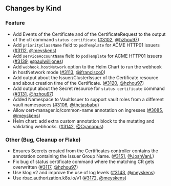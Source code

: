 ## Changes by Kind
### Feature
- Add Events of the Certificate and of the CertificateRequest to the output of the ctl command `status certificate` ([#3102](https://github.com/jetstack/cert-manager/pull/3102), [@hzhou97](https://github.com/hzhou97))
- Add `priorityClassName` field to `podTemplate` for ACME HTTP01 issuers ([#3112](https://github.com/jetstack/cert-manager/pull/3112), [@meyskens](https://github.com/meyskens))
- Add `serviceAccountName` field to `podTemplate` for ACME HTTP01 issuers ([#3139](https://github.com/jetstack/cert-manager/pull/3139), [@paulwilljones](https://github.com/paulwilljones))
- Add `webhook.hostNetwork` option to the Helm Chart to run the webhook in hostNetwork mode ([#3113](https://github.com/jetstack/cert-manager/pull/3113), [@jfrancisco0](https://github.com/jfrancisco0))
- Add output about the Issuer/ClusterIssuer of the Certificate resource and about creation time of the Certificate. ([#3120](https://github.com/jetstack/cert-manager/pull/3120), [@hzhou97](https://github.com/hzhou97))
- Add output about the Secret resource for `status certificate` command ([#3131](https://github.com/jetstack/cert-manager/pull/3131), [@hzhou97](https://github.com/hzhou97))
- Added Namespace to VaultIssuer to support vault roles from a different vault namespaces ([#3106](https://github.com/jetstack/cert-manager/pull/3106), [@thejasbabu](https://github.com/thejasbabu))
- Allow cert-manager.io/common-name annotation on ingresses ([#3085](https://github.com/jetstack/cert-manager/pull/3085), [@meyskens](https://github.com/meyskens))
- Helm chart: add extra custom annotation block to the mutating and validating webhooks. ([#3142](https://github.com/jetstack/cert-manager/pull/3142), [@Cyanopus](https://github.com/Cyanopus))
### Other (Bug, Cleanup or Flake)
- Ensures Secrets created from the Certificates controller contains the annotation containing the Issuer Group Name. ([#3151](https://github.com/jetstack/cert-manager/pull/3151), [@JoshVanL](https://github.com/JoshVanL))
- Fix bug of status certificate command where the matching CR gets overwritten ([#3117](https://github.com/jetstack/cert-manager/pull/3117), [@hzhou97](https://github.com/hzhou97))
- Use klog v2 and improve the use of log levels ([#3143](https://github.com/jetstack/cert-manager/pull/3143), [@meyskens](https://github.com/meyskens))
- Use rbac.authorization.k8s.io/v1 ([#3172](https://github.com/jetstack/cert-manager/pull/3172), [@meyskens](https://github.com/meyskens))



